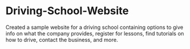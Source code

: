 # Driving-School-Website
Created a sample website for a driving school containing options to give info on what the company provides, register for lessons, find tutorials on how to drive, contact the business, and more.
